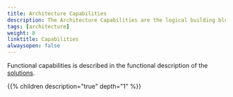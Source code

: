 ```yaml
---
title: Architecture Capabilities
description: The Architecture Capabilities are the logical building blocks of the solutions. They are grouped in to Development & Operations (DevOps) Capabilities and Runtime (Execution) Capabilities.
tags: [architecture]
weight: 8
linktitle: Capabilities
alwaysopen: false
---
```


Functional capabilities is described in the functional description of the [solutions](/teknologi/altinnstudio/solutions/). 


{{% children description="true" depth="1" %}}

